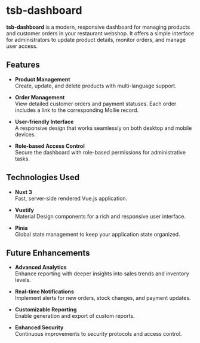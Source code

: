 # tsb-dashboard

**tsb-dashboard** is a modern, responsive dashboard for managing products and customer orders in your restaurant webshop. It offers a simple interface for administrators to update product details, monitor orders, and manage user access.

## Features

- **Product Management**  
  Create, update, and delete products with multi-language support.

- **Order Management**  
  View detailed customer orders and payment statuses. Each order includes a link to the corresponding Mollie record.

- **User-friendly Interface**  
  A responsive design that works seamlessly on both desktop and mobile devices.

- **Role-based Access Control**  
  Secure the dashboard with role-based permissions for administrative tasks.

## Technologies Used

- **Nuxt 3**  
  Fast, server-side rendered Vue.js application.

- **Vuetify**  
  Material Design components for a rich and responsive user interface.

- **Pinia**  
  Global state management to keep your application state organized.

## Future Enhancements

- **Advanced Analytics**  
  Enhance reporting with deeper insights into sales trends and inventory levels.

- **Real-time Notifications**  
  Implement alerts for new orders, stock changes, and payment updates.

- **Customizable Reporting**  
  Enable generation and export of custom reports.

- **Enhanced Security**  
  Continuous improvements to security protocols and access control.

